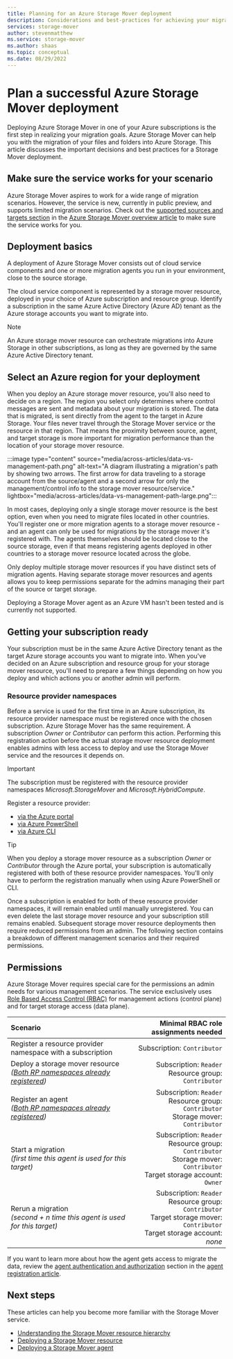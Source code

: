 ```yaml
---
title: Planning for an Azure Storage Mover deployment
description: Considerations and best-practices for achieving your migration goals with the Azure Storage Mover service
services: storage-mover
author: stevenmatthew
ms.service: storage-mover
ms.author: shaas
ms.topic: conceptual
ms.date: 08/29/2022
---
```


<!-- 
!########################################################
STATUS: IN REVIEW

CONTENT: final

REVIEW Stephen/Fabian: not reviewed
REVIEW Engineering: not reviewed
EDIT PASS: not started

!########################################################
-->

# Plan a successful Azure Storage Mover deployment

Deploying Azure Storage Mover in one of your Azure subscriptions is the first step in realizing your migration goals. Azure Storage Mover can help you with the migration of your files and folders into Azure Storage. This article discusses the important decisions and best practices for a Storage Mover deployment.

## Make sure the service works for your scenario

Azure Storage Mover aspires to work for a wide range of migration scenarios. However, the service is new, currently in public preview, and supports limited migration scenarios. Check out the [supported sources and targets section](service-overview.md#supported-sources-and-targets) in the [Azure Storage Mover overview article](service-overview.md) to make sure the service works for you.

## Deployment basics

A deployment of Azure Storage Mover consists out of cloud service components and one or more migration agents you run in your environment, close to the source storage.

The cloud service component is represented by a storage mover resource, deployed in your choice of Azure subscription and resource group. Identify a subscription in the same Azure Active Directory (Azure AD) tenant as the Azure storage accounts you want to migrate into.

> [!NOTE]
> An Azure storage mover resource can orchestrate migrations into Azure Storage in other subscriptions, as long as they are governed by the same Azure Active Directory tenant.

## Select an Azure region for your deployment

When you deploy an Azure storage mover resource, you'll also need to decide on a region. The region you select only determines where control messages are sent and metadata about your migration is stored. The data that is migrated, is sent directly from the agent to the target in Azure Storage. Your files never travel through the Storage Mover service or the resource in that region. That means the proximity between source, agent, and target storage is more important for migration performance than the location of your storage mover resource.

:::image type="content" source="media/across-articles/data-vs-management-path.png" alt-text="A diagram illustrating a migration's path by showing two arrows. The first arrow for data traveling to a storage account from the source/agent and a second arrow for only the management/control info to the storage mover resource/service." lightbox="media/across-articles/data-vs-management-path-large.png":::

In most cases, deploying only a single storage mover resource is the best option, even when you need to migrate files located in other countries. You'll register one or more migration agents to a storage mover resource - and an agent can only be used for migrations by the storage mover it's registered with. The agents themselves should be located close to the source storage, even if that means registering  agents deployed in other countries to a storage mover resource located across the globe.

Only deploy multiple storage mover resources if you have distinct sets of migration agents. Having separate storage mover resources and agents allows you to keep permissions separate for the admins managing their part of the source or target storage.

Deploying a Storage Mover agent as an Azure VM hasn't been tested and is currently not supported.

## Getting your subscription ready

Your subscription must be in the same Azure Active Directory tenant as the target Azure storage accounts you want to migrate into. When you've decided on an Azure subscription and resource group for your storage mover resource, you'll need to prepare a few things depending on how you deploy and which actions you or another admin will perform.

### Resource provider namespaces

Before a service is used for the first time in an Azure subscription, its resource provider namespace must be registered once with the chosen subscription. Azure Storage Mover has the same requirement. A subscription *Owner* or *Contributor* can perform this action. Performing this registration action before the actual storage mover resource deployment enables admins with less access to deploy and use the Storage Mover service and the resources it depends on.

> [!IMPORTANT]
> The subscription must be registered with the resource provider namespaces *Microsoft.StorageMover* and *Microsoft.HybridCompute*.

Register a resource provider:

- [via the Azure portal](../azure-resource-manager/management/resource-providers-and-types.md#azure-portal)
- [via Azure PowerShell](../azure-resource-manager/management/resource-providers-and-types.md#azure-powershell)
- [via Azure CLI](../azure-resource-manager/management/resource-providers-and-types.md#azure-cli)

> [!TIP]
> When you deploy a storage mover resource as a subscription *Owner* or *Contributor* through the Azure portal, your subscription is automatically registered with both of these resource provider namespaces. You'll only have to perform the registration manually when using Azure PowerShell or CLI.

Once a subscription is enabled for both of these resource provider namespaces, it will remain enabled until manually unregistered. You can even delete the last storage mover resource and your subscription still remains enabled. Subsequent storage mover resource deployments then require reduced permissions from an admin. The following section contains a breakdown of different management scenarios and their required permissions.

## Permissions

Azure Storage Mover requires special care for the permissions an admin needs for various management scenarios. The service exclusively uses [Role Based Access Control (RBAC)](../role-based-access-control/overview.md) for management actions (control plane) and for target storage access (data plane).

|Scenario |Minimal RBAC role assignments needed                                             |
|:--------|--------------------------------------------------------------------------------:|
|Register a resource provider namespace with a subscription|	Subscription: `Contributor`	|
|Deploy a storage mover resource <br />*([Both RP namespaces already registered](#resource-provider-namespaces))*|	Subscription: `Reader` <br />Resource group: `Contributor` |
|Register an agent <br />*([Both RP namespaces already registered](#resource-provider-namespaces))*| Subscription: `Reader` <br />Resource group: `Contributor` <br />Storage mover: `Contributor`	|
|Start a migration <br />*(first time this agent is used for this target)* | Subscription: `Reader` <br />Resource group: `Contributor` <br />Storage mover: `Contributor` <br />Target storage account: `Owner`	|
|Rerun a migration <br /> *(second + n time this agent is used for this target)*| Subscription: `Reader` <br />Resource group: `Contributor` <br />Target storage mover: `Contributor` <br />Target storage account: *none*	|

If you want to learn more about how the agent gets access to migrate the data, review the [agent authentication and authorization](agent-register.md#authentication-and-authorization) section in the [agent registration article](agent-register.md).

## Next steps
<!-- Add a context sentence for the following links -->
These articles can help you become more familiar with the Storage Mover service.
- [Understanding the Storage Mover resource hierarchy](resource-hierarchy.md)
- [Deploying a Storage Mover resource](storage-mover-create.md)
- [Deploying a Storage Mover agent](agent-deploy.md)
